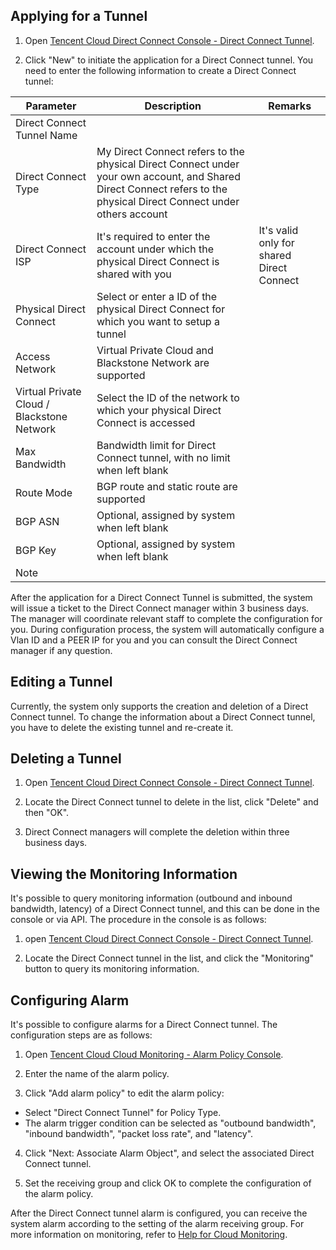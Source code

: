 ## Applying for a Tunnel

1) Open [Tencent Cloud Direct Connect Console - Direct Connect Tunnel](https://console.cloud.tencent.com/vpc/dcConn).

2) Click "New" to initiate the application for a Direct Connect tunnel. You need to enter the following information to create a Direct Connect tunnel:

| Parameter        | Description                               | Remarks       |
| --------- | -------------------------------- | -------- |
| Direct Connect Tunnel Name    |                                  |          |
| Direct Connect Type      | My Direct Connect refers to the physical Direct Connect under your own account, and Shared Direct Connect refers to the physical Direct Connect under others account |          |
| Direct Connect ISP     | It's required to enter the account under which the physical Direct Connect is shared with you                | It's valid only for shared Direct Connect |
| Physical Direct Connect      | Select or enter a ID of the physical Direct Connect for which you want to setup a tunnel            |          |
| Access Network      | Virtual Private Cloud and Blackstone Network are supported                      |          |
| Virtual Private Cloud / Blackstone Network | Select the ID of the network to which your physical Direct Connect is accessed                    |          |
| Max Bandwidth      | Bandwidth limit for Direct Connect tunnel, with no limit when left blank              |          |
| Route Mode      | BGP route and static route are supported                     |          |
| BGP ASN   | Optional, assigned by system when left blank                     |          |
| BGP Key   | Optional, assigned by system when left blank                     |          |
| Note        |                                  |          |

After the application for a Direct Connect Tunnel is submitted, the system will issue a ticket to the Direct Connect manager within 3 business days. The manager will coordinate relevant staff to complete the configuration for you. During configuration process, the system will automatically configure a Vlan ID and a PEER IP for you and you can consult the Direct Connect manager if any question.

## Editing a Tunnel

Currently, the system only supports the creation and deletion of a Direct Connect tunnel. To change the information about a Direct Connect tunnel, you have to delete the existing tunnel and re-create it.

## Deleting a Tunnel

1) Open [Tencent Cloud Direct Connect Console - Direct Connect Tunnel](https://console.cloud.tencent.com/vpc/dcConn).

2) Locate the Direct Connect tunnel to delete in the list, click "Delete" and then "OK".

3) Direct Connect managers will complete the deletion within three business days.

## Viewing the Monitoring Information

It's possible to query monitoring information (outbound and inbound bandwidth, latency) of a Direct Connect tunnel, and this can be done in the console or via API. The procedure in the console is as follows:

1) open [Tencent Cloud Direct Connect Console - Direct Connect Tunnel](https://console.cloud.tencent.com/vpc/dcConn).

2) Locate the Direct Connect tunnel in the list, and click the "Monitoring" button to query its monitoring information.

## Configuring Alarm

It's possible to configure alarms for a Direct Connect tunnel. The configuration steps are as follows:

1) Open [Tencent Cloud Cloud Monitoring - Alarm Policy Console](https://console.cloud.tencent.com/monitor/policylist).

2) Enter the name of the alarm policy.

3) Click "Add alarm policy" to edit the alarm policy:

- Select "Direct Connect Tunnel" for Policy Type.
- The alarm trigger condition can be selected as "outbound bandwidth", "inbound bandwidth", "packet loss rate", and "latency".

4) Click "Next: Associate Alarm Object", and select the associated Direct Connect tunnel.

5) Set the receiving group and click OK to complete the configuration of the alarm policy.

After the Direct Connect tunnel alarm is configured, you can receive the system alarm according to the setting of the alarm receiving group. For more information on monitoring, refer to [Help for Cloud Monitoring](https://cloud.tencent.com/doc/product/248/967).
